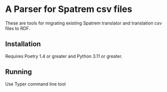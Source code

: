 # A Parser for Spatrem csv files #
These are tools for migrating existing Spatrem translator and
translation csv files to RDF.

## Installation ##
Requires Poetry 1.4 or greater and Python 3.11 or greater.

## Running ##
Use Typer command line tool
